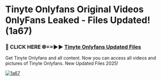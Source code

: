 # Tinyte Onlyfans Original Videos 0nlyFans Leaked - Files Updated! (1a67)

<h3>🔴 CLICK HERE 🌐==►► <a href="https://tinyurl.com/ehrbuxhb" rel="nofollow">Tinyte Onlyfans Updated Files</a></h3>

Get Tinyte Onlyfans and all content. Now you can access all videos and pictures of Tinyte Onlyfans. New Updated Files 2025!

[![1a67](https://i.imgur.com/lVYEuWS.gif)](https://tinyurl.com/ehrbuxhb)
